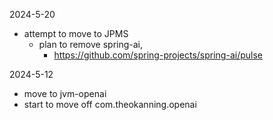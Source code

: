 

2024-5-20 
- attempt to move to JPMS
  - plan to remove spring-ai, 
    - https://github.com/spring-projects/spring-ai/pulse

2024-5-12
- move to jvm-openai
- start to move off com.theokanning.openai

